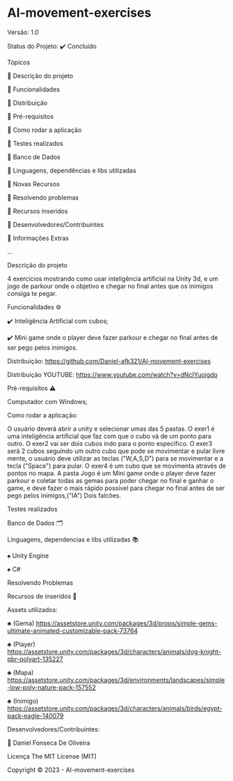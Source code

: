 # AI-movement-exercises

 Versão: 1.0

Status do Projeto: ✔️ Concluído

Tópicos

🔹 Descrição do projeto

🔹 Funcionalidades

🔹 Distribuição

🔹 Pré-requisitos

🔹 Como rodar a aplicação

🔹 Testes realizados

🔹 Banco de Dados

🔹 Linguagens, dependências e libs utilizadas

🔹 Novas Recursos

🔹 Resolvendo problemas

🔹 Recursos inseridos

🔹 Desenvolvedores/Contribuintes

🔹 Informações Extras

...

Descrição do projeto

4 exercícios mostrando como usar inteligência artificial na Unity 3d, e um jogo de parkour onde o objetivo e chegar no final antes que os inimigos consiga te pegar.

Funcionalidades ⚙️

✔️ Inteligência Artificial com cubos;

✔️ Mini game onde o player deve fazer parkour e chegar no final antes de ser pego pelos inimigos.

Distribuição: https://github.com/Daniel-afk321/AI-movement-exercises

Distribuição YOUTUBE: https://www.youtube.com/watch?v=dNcIYuoigdo

Pré-requisitos ⚠️

Computador com Windows;

Como rodar a aplicação:

O usuário deverá abrir a unity e selecionar umas das 5 pastas. O exer1 é uma inteligência artificial que faz com que o cubo vá de um ponto para outro. O exer2 vai ser dois cubos indo para o ponto especifico. O exer3 será 2 cubos seguindo um outro cubo que pode se movimentar e pular livre mente, o usuário deve utilizar as teclas ("W,A,S,D") para se movimentar e a tecla ("Space") para pular. O exer4 é um cubo que se movimenta através de pontos no mapa. A pasta Jogo é um Mini game onde o player deve fazer parkour e coletar todas as gemas para poder chegar no final e ganhar o game, e deve fazer o mais rápido possível para chegar no final antes de ser pego pelos inimigos,("IA") Dois falcões.

Testes realizados

Banco de Dados 🗂️

Linguagens, dependencias e libs utilizadas 📚 

♠ Unity Engine

♠ C#

Resolvendo Problemas

Recursos de inseridos 🧰

Assets utilizados:

♣ (Gema)
https://assetstore.unity.com/packages/3d/props/simple-gems-ultimate-animated-customizable-pack-73764

♣ (Player)
https://assetstore.unity.com/packages/3d/characters/animals/dog-knight-pbr-polyart-135227

♣ (Mapa)
https://assetstore.unity.com/packages/3d/environments/landscapes/simple-low-poly-nature-pack-157552

♣ (Inimigo)
https://assetstore.unity.com/packages/3d/characters/animals/birds/egypt-pack-eagle-140079

Desenvolvedores/Contribuintes:

🔹 Daniel Fonseca De Oliveira

Licença The MIT License (MIT)

Copyright ©️ 2023 - AI-movement-exercises
